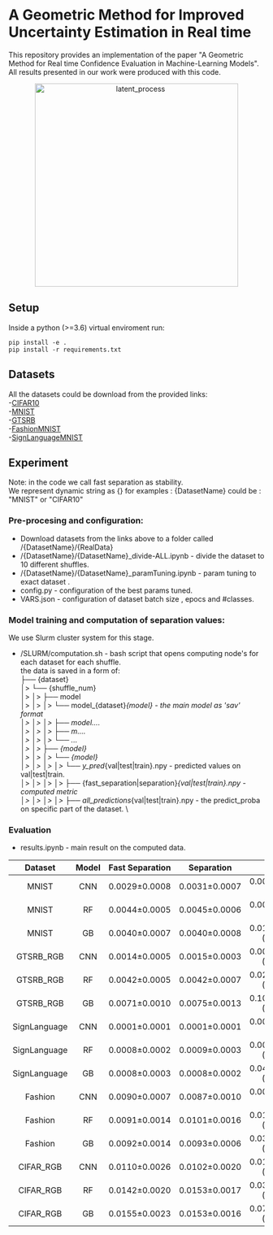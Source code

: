 # A Geometric Method for Improved Uncertainty Estimation in Real time

This repository provides an implementation of the paper "A Geometric Method for Real time Confidence Evaluation in Machine-Learning Models". 
All results presented in our work were produced with this code.

<p align="center">
  <img src="https://www.linkpicture.com/q/fitting_func.png" alt="latent_process" width="400"/>
</p>

## Setup
Inside a python (>=3.6) virtual enviroment run:

    pip install -e .
    pip install -r requirements.txt


## Datasets

All the datasets could be download from the provided links:\
-[CIFAR10](https://www.cs.toronto.edu/~kriz/cifar-10-python.tar.gz) \
-[MNIST](http://yann.lecun.com/exdb/mnist/) \
-[GTSRB](https://www.kaggle.com/meowmeowmeowmeowmeow/gtsrb-german-traffic-sign) \
-[FashionMNIST](https://www.kaggle.com/zalando-research/fashionmnist) \
-[SignLanguageMNIST](https://www.kaggle.com/datamunge/sign-language-mnist) 

## Experiment
Note: in the code we call fast separation as stability. \
We represent dynamic string as {} for examples : 
{DatasetName} could be : "MNIST" or "CIFAR10" 

### Pre-procesing and configuration:
- Download datasets from the links above to a folder called /{DatasetName}/{RealData} 
- /{DatasetName}/{DatasetName}_divide-ALL.ipynb - divide the dataset to 10 different shuffles. 
- /{DatasetName}/{DatasetName}_paramTuning.ipynb - param tuning to exact dataset .
- config.py - configuration of the best params tuned.
- VARS.json - configuration of dataset batch size , epocs and #classes.  

### Model training and computation of separation values: 
We use Slurm cluster system for this stage.
- /SLURM/computation.sh - bash script that opens computing node's for each dataset for each shuffle. \
the data is saved in a form of: \
├── {dataset}  \
│>      └── {shuffle_num} \
│>      │>      ├── model  \
│>      │>      │>       └── model_{dataset}_{model} - the main model as 'sav' format \
│>      │>      │>       ├── model.... \
│>      │>      │>       ├── m....  \
│>      │>      │>       └── ... \
│>      │>      ├── {model} \
│>      │>      │>   └── {model} \
│>      │>      │>       │>   └── y_pred_{val|test|train}.npy - predicted values on val|test|train. \
│>      │>      │>       │>   ├── {fast_separation|separation}_{val|test|train}.npy - computed metric \
│>      │>      │>       │>   ├── all_predictions_{val|test|train}.npy - the predict_proba on specific part of the dataset. \

### Evaluation
- results.ipynb - main result on the computed data.



|     Dataset    	| Model 	| Fast Separation 	|   Separation  	|         SKlearn        	|           SBC          	|           HB           	|
|:--------------:	|:-----:	|:---------------:	|:-------------:	|:----------------------:	|:----------------------:	|:----------------------:	|
|       MNIST    	| CNN   	| 0.0029±0.0008   	| 0.0031±0.0007 	| 0.0032±0.0004 (9.38%)  	| 0.0190±0.0018 (84.74%) 	| 0.0046±0.0005 (36.96%) 	|
|      MNIST     	| RF    	| 0.0044±0.0005   	| 0.0045±0.0006 	| 0.0098±0.0012 (55.1%)  	| 0.0331±0.0017 (86.71%) 	| 0.0080±0.0009 (45%)    	|
|      MNIST     	| GB    	| 0.0040±0.0007   	| 0.0040±0.0008 	| 0.0176±0.0014 (77.27%) 	| 0.0384±0.0025 (89.58%) 	| 0.0074±0.0012 (45.95%) 	|
|     GTSRB_RGB  	| CNN   	| 0.0014±0.0005   	| 0.0015±0.0003 	| 0.0018±0.0004 (22.22%) 	| 0.1955±0.0072 (99.28%) 	| 0.0021±0.0005 (33.33%) 	|
|    GTSRB_RGB   	| RF    	| 0.0042±0.0005   	| 0.0042±0.0007 	| 0.0262±0.0014 (83.97%) 	| 0.0788±0.0047 (94.67%) 	| 0.0065±0.0013 (35.38%) 	|
|    GTSRB_RGB   	| GB    	| 0.0071±0.0010   	| 0.0075±0.0013 	| 0.1002±0.0029 (92.91%) 	| 0.1733±0.0045 (95.9%)  	| 0.0175±0.0013 (59.43%) 	|
|   SignLanguage 	| CNN   	| 0.0001±0.0001   	| 0.0001±0.0001 	| 0.0004±0.0002 (75%)    	| 0.1287±0.0151 (99.92%) 	| 0.0008±0.0004 (87.5%)  	|
|   SignLanguage 	| RF    	| 0.0008±0.0002   	| 0.0009±0.0003 	| 0.0049±0.0006 (83.67%) 	| 0.0728±0.0079 (98.9%)  	| 0.0026±0.0008 (69.23%) 	|
|   SignLanguage 	| GB    	| 0.0008±0.0003   	| 0.0008±0.0002 	| 0.0406±0.0018 (98.03%) 	| 0.2564±0.0207 (99.69%) 	| 0.0065±0.0009 (87.69%) 	|
|      Fashion   	| CNN   	| 0.0090±0.0007   	| 0.0087±0.0010 	| 0.0091±0.0013 (1.1%)   	| 0.0266±0.0021 (66.17%) 	| 0.0141±0.0018 (36.17%) 	|
|      Fashion   	| RF    	| 0.0091±0.0014   	| 0.0101±0.0016 	| 0.0111±0.0011 (18.02%) 	| 0.0506±0.0022 (82.02%) 	| 0.0170±0.0019 (46.47%) 	|
|      Fashion   	| GB    	| 0.0092±0.0014   	| 0.0093±0.0006 	| 0.0384±0.0019 (76.04%) 	| 0.0667±0.0027 (86.21%) 	| 0.0160±0.0021 (42.5%)  	|
|     CIFAR_RGB  	| CNN   	| 0.0110±0.0026   	| 0.0102±0.0020 	| 0.0155±0.0028 (29.03%) 	| 0.0559±0.0017 (80.32%) 	| 0.0188±0.0021 (41.49%) 	|
|     CIFAR_RGB  	| RF    	| 0.0142±0.0020   	| 0.0153±0.0017 	| 0.0342±0.0025 (58.48%) 	| 0.1437±0.0020 (90.12%) 	| 0.0370±0.0029 (61.62%) 	|
|     CIFAR_RGB  	| GB    	| 0.0155±0.0023   	| 0.0153±0.0016 	| 0.0769±0.0020 (79.84%) 	| 0.2036±0.0028 (92.39%) 	| 0.0404±0.0015 (61.63%) 	|

